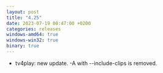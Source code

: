 ```yaml
---
layout: post
title: "4.25"
date: 2023-07-19 00:47:00 +0200
categories: releases
windows-amd64: true
windows-win32: true
binary: true
---
```


* tv4play: new update. -A with --include-clips is removed.
